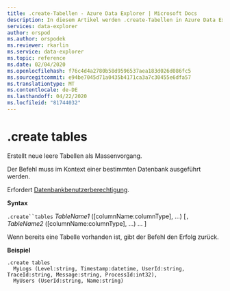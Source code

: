 ```yaml
---
title: .create-Tabellen - Azure Data Explorer | Microsoft Docs
description: In diesem Artikel werden .create-Tabellen in Azure Data Explorer beschrieben.
services: data-explorer
author: orspod
ms.author: orspodek
ms.reviewer: rkarlin
ms.service: data-explorer
ms.topic: reference
ms.date: 02/04/2020
ms.openlocfilehash: f76c4d4a2780b58d9596537aea183d026d086fc5
ms.sourcegitcommit: e94be7045d71a0435b4171ca3a7c30455e6dfa57
ms.translationtype: MT
ms.contentlocale: de-DE
ms.lasthandoff: 04/22/2020
ms.locfileid: "81744032"
---
```

# <a name="create-tables"></a>.create tables

Erstellt neue leere Tabellen als Massenvorgang.

Der Befehl muss im Kontext einer bestimmten Datenbank ausgeführt werden.

Erfordert [Datenbankbenutzerberechtigung](../management/access-control/role-based-authorization.md).

**Syntax**

`.create``tables` *TableName1* ([columnName:columnType], ...) [`,` *TableName2* ([columnName:columnType], ...) ... ]

Wenn bereits eine Tabelle vorhanden ist, gibt der Befehl den Erfolg zurück.
 
**Beispiel** 

```kusto
.create tables 
  MyLogs (Level:string, Timestamp:datetime, UserId:string, TraceId:string, Message:string, ProcessId:int32),
  MyUsers (UserId:string, Name:string)
```
